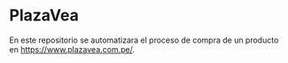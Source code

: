 # PlazaVea
En este repositorio se automatizara el proceso de compra de un producto en https://www.plazavea.com.pe/. 
